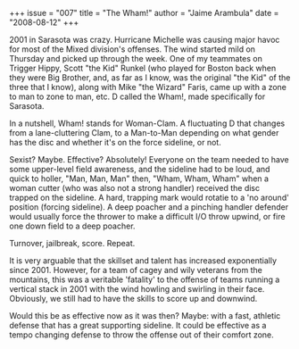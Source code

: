 +++
issue = "007"
title = "The Wham!"
author = "Jaime Arambula"
date = "2008-08-12"
+++

2001 in Sarasota was crazy. Hurricane Michelle was causing major havoc for
most of the Mixed division's offenses. The wind started mild on Thursday and
picked up through the week. One of my teammates on Trigger Hippy, Scott "the
Kid" Runkel (who played for Boston back when they were Big Brother, and, as
far as I know, was the original "the Kid" of the three that I know), along
with Mike "the Wizard" Faris, came up with a zone to man to zone to man, etc.
D called the Wham!, made specifically for Sarasota.  
  
In a nutshell, Wham! stands for Woman-Clam. A fluctuating D that changes from
a lane-cluttering Clam, to a Man-to-Man depending on what gender has the disc
and whether it's on the force sideline, or not.  
  
Sexist? Maybe. Effective? Absolutely! Everyone on the team needed to have some
upper-level field awareness, and the sideline had to be loud, and quick to
holler, "Man, Man, Man" then, "Wham, Wham, Wham" when a woman cutter (who was
also not a strong handler) received the disc trapped on the sideline. A hard,
trapping mark would rotatie to a 'no around' position (forcing sideline). A
deep poacher and a pinching handler defender would usually force the thrower
to make a difficult I/O throw upwind, or fire one down field to a deep
poacher.  
  
Turnover, jailbreak, score. Repeat.  
  
It is very arguable that the skillset and talent has increased exponentially
since 2001. However, for a team of cagey and wily veterans from the mountains,
this was a veritable 'fatality' to the offense of teams running a vertical
stack in 2001 with the wind howling and swirling in their face. Obviously, we
still had to have the skills to score up and downwind.  
  
Would this be as effective now as it was then? Maybe: with a fast, athletic
defense that has a great supporting sideline. It could be effective as a tempo
changing defense to throw the offense out of their comfort zone.
